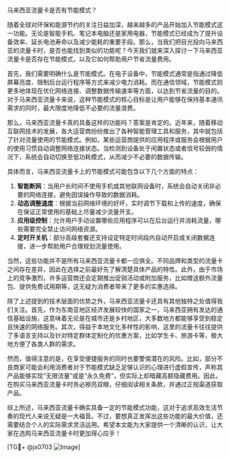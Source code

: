 马来西亚流量卡是否有节能模式？

随着全球对环保和能源节约的关注日益加深，越来越多的产品开始加入节能模式这一功能。无论是智能手机、笔记本电脑还是家用电器，节能模式已经成为了提升设备效率、延长电池寿命以及减少能耗的重要手段。那么，当我们把目光投向马来西亚的流量卡时，是否也能找到类似的功能呢？今天我们就来深入探讨一下马来西亚流量卡是否存在节能模式，以及它如何帮助用户节省流量费用。

首先，我们需要明确什么是节能模式。在电子设备中，节能模式通常是指通过降低屏幕亮度、限制后台运行程序等方式来减少电力消耗。而在通信领域，节能模式则更多地体现在优化网络连接、调整数据传输速率等方面，以达到节省流量的目的。对于马来西亚流量卡来说，这种节能模式的核心目标是让用户能够在保持基本通讯需求的同时，最大限度地降低不必要的流量浪费。

那么，马来西亚流量卡真的具备这样的功能吗？答案是肯定的。近年来，随着移动互联网技术的发展，各大运营商纷纷推出了各种智能管理工具和服务，其中就包括了针对流量使用的节能模式。例如，某些运营商提供的应用程序或服务会根据用户的使用习惯自动调整网络连接状态。当检测到设备处于闲置状态或者信号较弱的情况下，系统会自动切换至低功耗模式，从而减少不必要的数据传输。

具体而言，马来西亚流量卡上的节能模式可能包含以下几个方面的特点：

1. **智能断网**：当用户长时间不使用手机或其他联网设备时，系统会自动关闭非必要的网络连接，避免因误操作导致的数据消耗。
2. **动态调整速度**：根据当前网络环境的好坏，实时调节下载和上传的速度，确保在保证正常使用的基础上尽量减少流量开支。
3. **应用级控制**：允许用户手动设置哪些应用程序可以在后台运行并消耗流量，哪些需要完全禁止访问网络资源。
4. **定时开关机**：部分高级套餐还支持设定特定时间段内自动开启或关闭数据连接，进一步帮助用户合理规划流量使用。

当然，这些功能并不是所有马来西亚流量卡都一应俱全。不同品牌和类型的流量卡之间存在差异，因此在选择之前最好先了解清楚具体产品的特性。此外，由于市场上的竞争激烈，许多运营商还会定期推出促销活动或附加服务，比如赠送额外流量包、提供免费试用期等，这无疑为消费者带来了更多的实惠选择。

除了上述提到的技术层面的优势之外，马来西亚流量卡还具有其他独特之处值得我们关注。首先，作为东南亚地区经济发展较快的国家之一，马来西亚拥有发达的通信基础设施，这意味着无论是在城市还是乡村地区，大多数地方都能够享受到稳定且快速的网络服务。其次，得益于本地文化多样性的影响，这里的流量卡往往提供了多语言支持以及针对特定群体定制化的优惠方案，比如学生卡、旅游卡等，极大地方便了各类人群的需求。

然而，值得注意的是，在享受便捷服务的同时也要警惕潜在的风险。比如，部分不良商家可能会利用消费者对于节能模式缺乏足够认识的心理进行虚假宣传，声称其产品能够实现“无限流量”或是“永久免费”，但实际上却暗藏高额隐藏费用。因此，在购买马来西亚流量卡时务必擦亮双眼，仔细阅读相关条款，并通过正规渠道获取产品。

综上所述，马来西亚流量卡确实具备一定的节能模式功能，这对于追求高效生活节奏的现代人来说无疑是一大福音。不过，要想真正发挥出这些功能的最大价值，还需要结合个人的实际需求灵活运用。希望本文能为大家提供一个清晰的认识，让大家在选购马来西亚流量卡时更加得心应手！

[TG💪+ @jx0703 ![Image](https://github.com/user-attachments/assets/dbca1d08-cadb-493c-b0ec-ad6f7a83f270)]